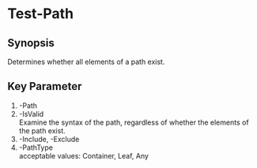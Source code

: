 # Test-Path

## Synopsis 
Determines whether all elements of a path exist.  


## Key Parameter
1. -Path   
2. -IsValid  
   Examine the syntax of the path, regardless of whether the elements of the path exist.
3. -Include, -Exclude  
4. -PathType  
   acceptable values: Container, Leaf, Any 